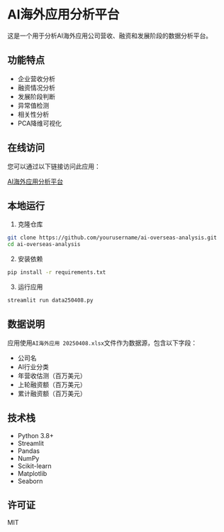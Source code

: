 # AI海外应用分析平台

这是一个用于分析AI海外应用公司营收、融资和发展阶段的数据分析平台。

## 功能特点

- 企业营收分析
- 融资情况分析
- 发展阶段判断
- 异常值检测
- 相关性分析
- PCA降维可视化

## 在线访问

您可以通过以下链接访问此应用：

[AI海外应用分析平台](https://ai-overseas-analysis.streamlit.app)

## 本地运行

1. 克隆仓库
```bash
git clone https://github.com/yourusername/ai-overseas-analysis.git
cd ai-overseas-analysis
```

2. 安装依赖
```bash
pip install -r requirements.txt
```

3. 运行应用
```bash
streamlit run data250408.py
```

## 数据说明

应用使用`AI海外应用 20250408.xlsx`文件作为数据源，包含以下字段：
- 公司名
- AI行业分类
- 年营收估测（百万美元）
- 上轮融资额（百万美元）
- 累计融资额（百万美元）

## 技术栈

- Python 3.8+
- Streamlit
- Pandas
- NumPy
- Scikit-learn
- Matplotlib
- Seaborn

## 许可证

MIT 